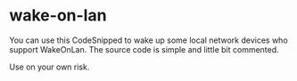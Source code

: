 wake-on-lan
===========
You can use this CodeSnipped to wake up some local network devices who support WakeOnLan. The source code is simple and little bit commented.

Use on your own risk.
